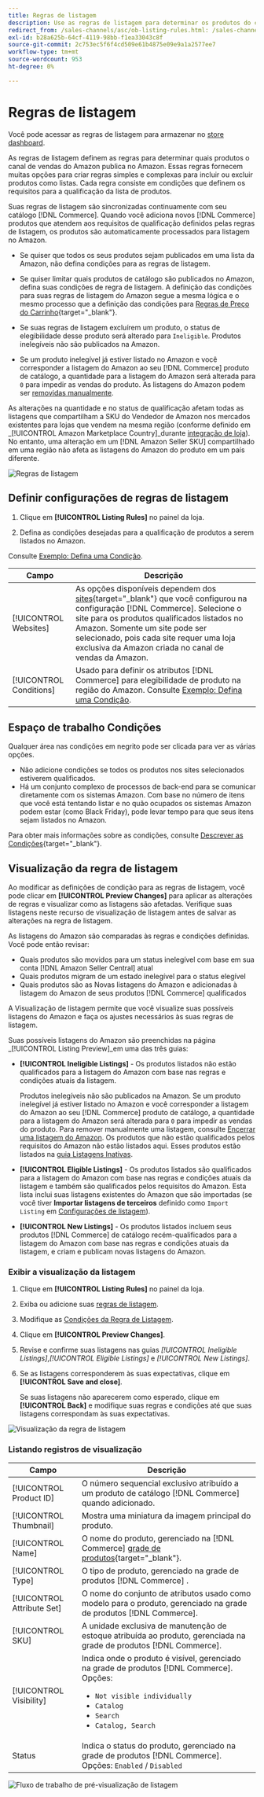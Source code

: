 ```yaml
---
title: Regras de listagem
description: Use as regras de listagem para determinar os produtos do catálogo de comércio publicados como listagens do Amazon Marketplace.
redirect_from: /sales-channels/asc/ob-listing-rules.html: /sales-channels/asc/ob-listing-preview.html: /sales-channels/asc/listing-rule-preview.html: 
exl-id: b28a625b-64cf-4119-98bb-f1ea33043c8f
source-git-commit: 2c753ec5f6f4cd509e61b4875e09e9a1a2577ee7
workflow-type: tm+mt
source-wordcount: 953
ht-degree: 0%

---
```


# Regras de listagem

Você pode acessar as regras de listagem para armazenar no [store dashboard](./amazon-store-dashboard.md).

As regras de listagem definem as regras para determinar quais produtos o canal de vendas do Amazon publica no Amazon. Essas regras fornecem muitas opções para criar regras simples e complexas para incluir ou excluir produtos como listas. Cada regra consiste em condições que definem os requisitos para a qualificação da lista de produtos.

Suas regras de listagem são sincronizadas continuamente com seu catálogo [!DNL Commerce]. Quando você adiciona novos [!DNL Commerce] produtos que atendem aos requisitos de qualificação definidos pelas regras de listagem, os produtos são automaticamente processados para listagem no Amazon.

- Se quiser que todos os seus produtos sejam publicados em uma lista da Amazon, não defina condições para as regras de listagem.

- Se quiser limitar quais produtos de catálogo são publicados no Amazon, defina suas condições de regra de listagem. A definição das condições para suas regras de listagem do Amazon segue a mesma lógica e o mesmo processo que a definição das condições para [Regras de Preço do Carrinho](https://docs.magento.com/user-guide/marketing/price-rules-cart.html){target=&quot;_blank&quot;}.

- Se suas regras de listagem excluírem um produto, o status de elegibilidade desse produto será alterado para `Ineligible`. Produtos inelegíveis não são publicados na Amazon.

- Se um produto inelegível já estiver listado no Amazon e você corresponder a listagem do Amazon ao seu [!DNL Commerce] produto de catálogo, a quantidade para a listagem do Amazon será alterada para `0` para impedir as vendas do produto. As listagens do Amazon podem ser [removidas manualmente](./end-listings-manually.md).

As alterações na quantidade e no status de qualificação afetam todas as listagens que compartilham a SKU do Vendedor de Amazon nos mercados existentes para lojas que vendem na mesma região (conforme definido em _[!UICONTROL Amazon Marketplace Country]_durante [integração de loja](./store-integration.md)). No entanto, uma alteração em um [!DNL Amazon Seller SKU] compartilhado em uma região não afeta as listagens do Amazon do produto em um país diferente.

![Regras de listagem](assets/ob-listing-rules.png)

## Definir configurações de regras de listagem

1. Clique em **[!UICONTROL Listing Rules]** no painel da loja.

1. Defina as condições desejadas para a qualificação de produtos a serem listados no Amazon.

Consulte [Exemplo: Defina uma Condição](./ob-define-condition-example.md).

| Campo | Descrição |
|---|---|
| [!UICONTROL Websites] | As opções disponíveis dependem dos [sites](https://docs.magento.com/user-guide/stores/websites-stores-views.html){target=&quot;_blank&quot;} que você configurou na configuração [!DNL Commerce]. Selecione o site para os produtos qualificados listados no Amazon. Somente um site pode ser selecionado, pois cada site requer uma loja exclusiva da Amazon criada no canal de vendas da Amazon. |
| [!UICONTROL Conditions] | Usado para definir os atributos [!DNL Commerce] para elegibilidade de produto na região do Amazon. Consulte [Exemplo: Defina uma Condição](./ob-define-condition-example.md). |

## Espaço de trabalho Condições

Qualquer área nas condições em negrito pode ser clicada para ver as várias opções.

- Não adicione condições se todos os produtos nos sites selecionados estiverem qualificados.
- Há um conjunto complexo de processos de back-end para se comunicar diretamente com os sistemas Amazon. Com base no número de itens que você está tentando listar e no quão ocupados os sistemas Amazon podem estar (como Black Friday), pode levar tempo para que seus itens sejam listados no Amazon.

Para obter mais informações sobre as condições, consulte [Descrever as Condições](https://docs.magento.com/user-guide/marketing/price-rules-cart.html){target=&quot;_blank&quot;}.

## Visualização da regra de listagem

Ao modificar as definições de condição para as regras de listagem, você pode clicar em **[!UICONTROL Preview Changes]** para aplicar as alterações de regras e visualizar como as listagens são afetadas. Verifique suas listagens neste recurso de visualização de listagem antes de salvar as alterações na regra de listagem.

As listagens do Amazon são comparadas às regras e condições definidas. Você pode então revisar:

- Quais produtos são movidos para um status inelegível com base em sua conta [!DNL Amazon Seller Central] atual
- Quais produtos migram de um estado inelegível para o status elegível
- Quais produtos são as Novas listagens do Amazon e adicionadas à listagem do Amazon de seus produtos [!DNL Commerce] qualificados

A Visualização de listagem permite que você visualize suas possíveis listagens do Amazon e faça os ajustes necessários às suas regras de listagem.

Suas possíveis listagens do Amazon são preenchidas na página _[!UICONTROL Listing Preview]_em uma das três guias:

- **[!UICONTROL Ineligible Listings]** - Os produtos listados não estão qualificados para a listagem do Amazon com base nas regras e condições atuais da listagem.

   Produtos inelegíveis não são publicados na Amazon. Se um produto inelegível já estiver listado no Amazon e você corresponder a listagem do Amazon ao seu [!DNL Commerce] produto de catálogo, a quantidade para a listagem do Amazon será alterada para `0` para impedir as vendas do produto. Para remover manualmente uma listagem, consulte [Encerrar uma listagem do Amazon](./end-listings-manually.md). Os produtos que não estão qualificados pelos requisitos do Amazon não estão listados aqui. Esses produtos estão listados na [guia Listagens Inativas](./inactive-listings.md).

- **[!UICONTROL Eligible Listings]** - Os produtos listados são qualificados para a listagem do Amazon com base nas regras e condições atuais da listagem e também são qualificados pelos requisitos do Amazon. Esta lista inclui suas listagens existentes do Amazon que são importadas (se você tiver **Importar listagens de terceiros** definido como `Import Listing` em [Configurações de listagem](./third-party-listing-settings.md)).

- **[!UICONTROL New Listings]** - Os produtos listados incluem seus produtos  [!DNL Commerce] de catálogo recém-qualificados para a listagem do Amazon com base nas regras e condições atuais da listagem, e criam e publicam novas listagens do Amazon.

### Exibir a visualização da listagem

1. Clique em **[!UICONTROL Listing Rules]** no painel da loja.

1. Exiba ou adicione suas [regras de listagem](./listing-rules.md).

1. Modifique as [Condições da Regra de Listagem](./ob-define-condition-example.md).

1. Clique em **[!UICONTROL Preview Changes]**.

1. Revise e confirme suas listagens nas guias _[!UICONTROL Ineligible Listings]_,_[!UICONTROL Eligible Listings]_ e _[!UICONTROL New Listings]_.

1. Se as listagens corresponderem às suas expectativas, clique em **[!UICONTROL Save and close]**.

   Se suas listagens não aparecerem como esperado, clique em **[!UICONTROL Back]** e modifique suas regras e condições até que suas listagens correspondam às suas expectativas.

![Visualização da regra de listagem](assets/amazon-listing-rule-preview.png)

### Listando registros de visualização

| Campo | Descrição |
|--- |--- |
| [!UICONTROL Product ID] | O número sequencial exclusivo atribuído a um produto de catálogo [!DNL Commerce] quando adicionado. |
| [!UICONTROL Thumbnail] | Mostra uma miniatura da imagem principal do produto. |
| [!UICONTROL Name] | O nome do produto, gerenciado na [!DNL Commerce] [grade de produtos](https://docs.magento.com/user-guide/catalog/products.html){target=&quot;_blank&quot;}. |
| [!UICONTROL Type] | O tipo de produto, gerenciado na grade de produtos [!DNL Commerce] . |
| [!UICONTROL Attribute Set] | O nome do conjunto de atributos usado como modelo para o produto, gerenciado na grade de produtos [!DNL Commerce]. |
| [!UICONTROL SKU] | A unidade exclusiva de manutenção de estoque atribuída ao produto, gerenciada na grade de produtos [!DNL Commerce]. |
| [!UICONTROL Visibility] | Indica onde o produto é visível, gerenciado na grade de produtos [!DNL Commerce]. Opções:<ul><li>`Not visible individually`</li><li>`Catalog`</li><li>`Search`</li><li>`Catalog, Search`</li></ul> |
| Status | Indica o status do produto, gerenciado na grade de produtos [!DNL Commerce]. Opções: `Enabled` / `Disabled` |

![Fluxo de trabalho de pré-visualização de listagem](assets/listing-preview-flowchart.png)
